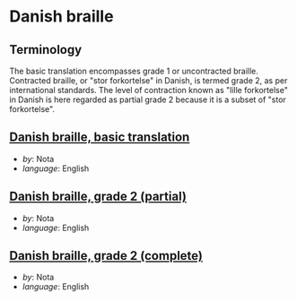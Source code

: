 # Danish braille

## Terminology
The basic translation encompasses grade 1 or uncontracted braille. Contracted braille, or "stor forkortelse" in Danish, is termed grade 2, as per international standards. The level of contraction known as "lille forkortelse" in Danish is here regarded as partial grade 2 because it is a subset of "stor forkortelse".

## [Danish braille, basic translation](https://github.com/stesk/danishbraille/blob/master/DanishBrailleBasicTranslation.docx?raw=true)

- _by_: Nota
- _language_: English

## [Danish braille, grade 2 (partial)](https://github.com/stesk/danishbraille/blob/master/DanishBrailleGrade2Partial.docx?raw=true)

- _by_: Nota
- _language_: English

## [Danish braille, grade 2 (complete)](https://github.com/stesk/danishbraille/blob/master/DanishBrailleGrade2Complete.docx?raw=true)

- _by_: Nota
- _language_: English

